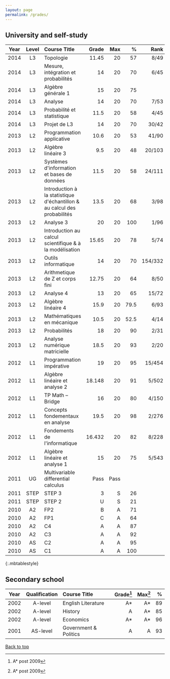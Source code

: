 ```yaml
---
layout: page
permalink: /grades/
---
```


## University and self-study

| Year | Level | Course Title                                                             |  Grade |  Max |    % |    Rank | ECTS |
| :--: | :---: | :----------------------------------------------------------------------- | -----: | ---: | ---: | ------: | ---: |
| 2014 |  L3   | Topologie                                                                |  11.45 |   20 |   57 |    8/49 |  7.5 |
| 2014 |  L3   | Mesure, intégration et probabilités                                      |     14 |   20 |   70 |    6/45 |   10 |
| 2014 |  L3   | Algèbre générale 1                                                       |     15 |   20 |   75 |         |  7.5 |
| 2014 |  L3   | Analyse                                                                  |     14 |   20 |   70 |    7/53 |   10 |
| 2014 |  L3   | Probabilité et statistique                                               |   11.5 |   20 |   58 |    4/45 |    5 |
| 2014 |  L3   | Projet de L3                                                             |     14 |   20 |   70 |   30/42 |    5 |
| 2013 |  L2   | Programmation applicative                                                |   10.6 |   20 |   53 |   41/90 |    5 |
| 2013 |  L2   | Algèbre linéaire 3                                                       |    9.5 |   20 |   48 |  20/103 |    5 |
| 2013 |  L2   | Systèmes d'information et bases de données                               |   11.5 |   20 |   58 |  24/111 |    5 |
| 2013 |  L2   | Introduction à la statistique d'échantillon & au calcul des probabilités |   13.5 |   20 |   68 |    3/98 |    5 |
| 2013 |  L2   | Analyse 3                                                                |     20 |   20 |  100 |    1/96 |  7.5 |
| 2013 |  L2   | Introduction au calcul scientifique & à la modélisation                  |  15.65 |   20 |   78 |    5/74 |  2.5 |
| 2013 |  L2   | Outils informatique                                                      |     14 |   20 |   70 | 154/332 |  2.5 |
| 2013 |  L2   | Arithmetique de Z et corps fini                                          |  12.75 |   20 |   64 |    8/50 |    5 |
| 2013 |  L2   | Analyse 4                                                                |     13 |   20 |   65 |   15/72 |    5 |
| 2013 |  L2   | Algèbre linéaire 4                                                       |   15.9 |   20 | 79.5 |    6/93 |    5 |
| 2013 |  L2   | Mathématiques en mécanique                                               |   10.5 |   20 | 52.5 |    4/14 |    5 |
| 2013 |  L2   | Probabilités                                                             |     18 |   20 |   90 |    2/31 |    5 |
| 2013 |  L2   | Analyse numérique matricielle                                            |   18.5 |   20 |   93 |    2/20 |    5 |
| 2012 |  L1   | Programmation impérative                                                 |     19 |   20 |   95 |  15/454 |    5 |
| 2012 |  L1   | Algèbre linéaire et analyse 2                                            | 18.148 |   20 |   91 |   5/502 |    5 |
| 2012 |  L1   | TP Math – Bridge                                                         |     16 |   20 |   80 |   4/150 |  2.5 |
| 2012 |  L1   | Concepts fondementaux en analyse                                         |   19.5 |   20 |   98 |   2/276 |    5 |
| 2012 |  L1   | Fondements de l'informatique                                             | 16.432 |   20 |   82 |   8/228 |    5 |
| 2012 |  L1   | Algèbre linéaire et analyse 1                                            |     15 |   20 |   75 |   5/543 |   10 |
| 2011 |  UG   | Multivariable differential calculus                                      |   Pass | Pass |      |         |      |
| 2011 | STEP  | STEP 3                                                                   |      3 |    S |   26 |         |      |
| 2011 | STEP  | STEP 2                                                                   |      U |    S |   21 |         |      |
| 2010 |  A2   | FP2                                                                      |      B |    A |   71 |         |      |
| 2010 |  A2   | FP1                                                                      |      C |    A |   64 |         |      |
| 2010 |  A2   | C4                                                                       |      A |    A |   87 |         |      |
| 2010 |  A2   | C3                                                                       |      A |    A |   92 |         |      |
| 2010 |  AS   | C2                                                                       |      A |    A |   95 |         |      |
| 2010 |  AS   | C1                                                                       |      A |    A |  100 |         |      |

{:.mbtablestyle}

## Secondary school

| Year | Qualification | Course Title          | Grade[^1] | Max[^2] |   % |
| :--: | :-----------: | :-------------------- | --------: | ------: | --: |
| 2002 |    A-level    | English Literature    |       A\* |     A\* |  89 |
| 2002 |    A-level    | History               |         A |     A\* |  85 |
| 2002 |    A-level    | Economics             |       A\* |     A\* |  96 |
| 2001 |   AS-level    | Government & Politics |         A |       A |  93 |

[^1]: A\* post 2009
[^2]: A\* post 2009

<a href="#top">Back to top</a>
